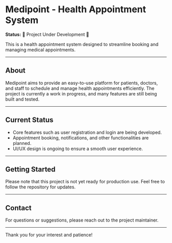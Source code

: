 # Medipoint - Health Appointment System

**Status:** 🚧 Project Under Development 🚧

This is a health appointment system designed to streamline booking and managing medical appointments.

---

## About

Medipoint aims to provide an easy-to-use platform for patients, doctors, and staff to schedule and manage health appointments efficiently. The project is currently a work in progress, and many features are still being built and tested.

---

## Current Status

- Core features such as user registration and login are being developed.
- Appointment booking, notifications, and other functionalities are planned.
- UI/UX design is ongoing to ensure a smooth user experience.

---

## Getting Started

Please note that this project is not yet ready for production use. Feel free to follow the repository for updates.

---

## Contact

For questions or suggestions, please reach out to the project maintainer.

---

Thank you for your interest and patience!

